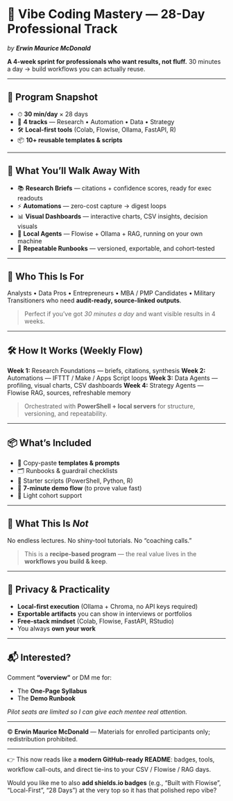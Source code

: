 # 🚀 Vibe Coding Mastery — 28-Day Professional Track

*by **Erwin Maurice McDonald***

**A 4-week sprint for professionals who want results, not fluff.**
30 minutes a day → build workflows you can actually reuse.

---

## 📌 Program Snapshot

* ⏱ **30 min/day** × 28 days
* 🧩 **4 tracks** — Research • Automation • Data • Strategy
* 🛠 **Local-first tools** (Colab, Flowise, Ollama, FastAPI, R)
* 📦 **10+ reusable templates & scripts**

---

## 🎯 What You’ll Walk Away With

* 📚 **Research Briefs** — citations + confidence scores, ready for exec readouts
* ⚡ **Automations** — zero-cost capture → digest loops
* 📊 **Visual Dashboards** — interactive charts, CSV insights, decision visuals
* 🤖 **Local Agents** — Flowise + Ollama + RAG, running on your own machine
* 🔄 **Repeatable Runbooks** — versioned, exportable, and cohort-tested

---

## 👥 Who This Is For

Analysts • Data Pros • Entrepreneurs • MBA / PMP Candidates •
Military Transitioners who need **audit-ready, source-linked outputs**.

> Perfect if you’ve got *30 minutes a day* and want visible results in 4 weeks.

---

## 🛠 How It Works (Weekly Flow)

**Week 1:** Research Foundations — briefs, citations, synthesis
**Week 2:** Automations — IFTTT / Make / Apps Script loops
**Week 3:** Data Agents — profiling, visual charts, CSV dashboards
**Week 4:** Strategy Agents — Flowise RAG, sources, refreshable memory

> Orchestrated with **PowerShell + local servers** for structure, versioning, and repeatability.

---

## 📦 What’s Included

* 🔖 Copy-paste **templates & prompts**
* 🗂 Runbooks & guardrail checklists
* 📜 Starter scripts (PowerShell, Python, R)
* 🎥 **7-minute demo flow** (to prove value fast)
* 🤝 Light cohort support

---

## 🚫 What This Is *Not*

No endless lectures.
No shiny-tool tutorials.
No “coaching calls.”

> This is a **recipe-based program** — the real value lives in the **workflows you build & keep**.

---

## 🔐 Privacy & Practicality

* **Local-first execution** (Ollama + Chroma, no API keys required)
* **Exportable artifacts** you can show in interviews or portfolios
* **Free-stack mindset** (Colab, Flowise, FastAPI, RStudio)
* You always **own your work**

---

## 📬 Interested?

Comment **“overview”** or DM me for:

* The **One-Page Syllabus**
* The **Demo Runbook**

*Pilot seats are limited so I can give each mentee real attention.*

---

© **Erwin Maurice McDonald** — Materials for enrolled participants only; redistribution prohibited.

---

👉 This now reads like a **modern GitHub-ready README**: badges, tools, workflow call-outs, and direct tie-ins to your CSV / Flowise / RAG days.

Would you like me to also **add shields.io badges** (e.g., “Built with Flowise”, “Local-First”, “28 Days”) at the very top so it has that polished repo vibe?




